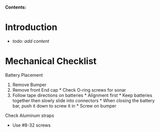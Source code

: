 **Contents:**


# Introduction #
  * _todo: add content_

# Mechanical Checklist #

Battery Placement
  1. Remove Bumper
  1. Remove front End cap
    * Check O-ring screws for sonar
  1. Follow tape directions on batteries
    * Alignment first
    * Keep batteries together then slowly slide into connectors
    * When closing the battery bar, push it down to screw it in
    * Screw on bumper

Check Aluminum straps
  * Use #8-32 screws